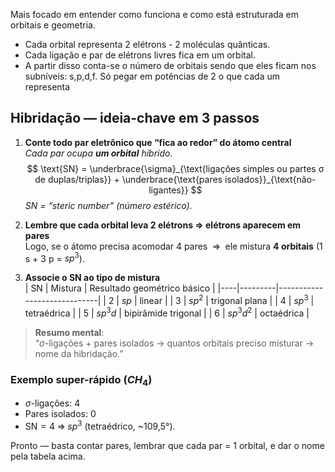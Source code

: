 
Mais focado em entender como funciona e como está estruturada em orbitais e geometria.

- Cada orbital representa 2 elétrons - 2 moléculas quânticas.
- Cada ligação e par de elétrons livres fica em um orbital.
- A partir disso conta-se o número de orbitais sendo que eles ficam nos subníveis: s,p,d,f. Só pegar em potências de 2 o que cada um representa

## Hibridação — ideia-chave em 3 passos

1. **Conte todo par eletrônico que “fica ao redor” do átomo central**  
   *Cada par ocupa **um orbital** híbrido.*  
   $$
   \text{SN} = \underbrace{\sigma}_{\text{ligações simples ou partes σ de duplas/triplas}}
             + \underbrace{\text{pares isolados}}_{\text{não-ligantes}}
   $$
   *SN = “steric number” (número estérico).*

2. **Lembre que cada orbital leva 2 elétrons ⇒ elétrons aparecem em pares**  
   Logo, se o átomo precisa acomodar 4 pares $\;\Rightarrow\;$ ele mistura **4 orbitais** (1 s + 3 p = $sp^3$).

3. **Associe o $\text{SN}$ ao tipo de mistura**  
   | SN | Mistura | Resultado geométrico básico |
   |----|---------|-----------------------------|
   | 2  | $sp$   | linear |
   | 3  | $sp^2$ | trigonal plana |
   | 4  | $sp^3$ | tetraédrica |
   | 5  | $sp^3d$ | bipirâmide trigonal |
   | 6  | $sp^3d^2$ | octaédrica |

> **Resumo mental**:  
> “$\sigma$-ligações + pares isolados → quantos orbitais preciso misturar → nome da hibridação.”

### Exemplo super-rápido ($CH_4$)

* $\sigma$-ligações: 4  
* Pares isolados: 0  
* $\text{SN} = 4 \;\Rightarrow\; sp^3$ (tetraédrico, ~109,5°).

Pronto — basta contar pares, lembrar que cada par = 1 orbital, e dar o nome pela tabela acima.
